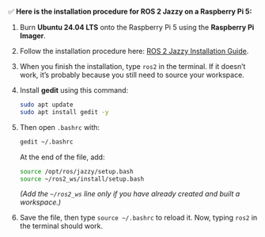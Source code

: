 
✅ **Here is the installation procedure for ROS 2 Jazzy on a Raspberry Pi 5:**

1. Burn **Ubuntu 24.04 LTS** onto the Raspberry Pi 5 using the **Raspberry Pi Imager**.
2. Follow the installation procedure here: [ROS 2 Jazzy Installation Guide](https://docs.ros.org/en/jazzy/Installation/Ubuntu-Install-Debs.html).
3. When you finish the installation, type `ros2` in the terminal. If it doesn’t work, it’s probably because you still need to source your workspace.
4. Install **gedit** using this command:

   ```bash
   sudo apt update
   sudo apt install gedit -y
   ```
5. Then open `.bashrc` with:

   ```bash
   gedit ~/.bashrc
   ```

   At the end of the file, add:

   ```bash
   source /opt/ros/jazzy/setup.bash
   source ~/ros2_ws/install/setup.bash
   ```

   *(Add the `~/ros2_ws` line only if you have already created and built a workspace.)*
6. Save the file, then type `source ~/.bashrc` to reload it. Now, typing `ros2` in the terminal should work.
